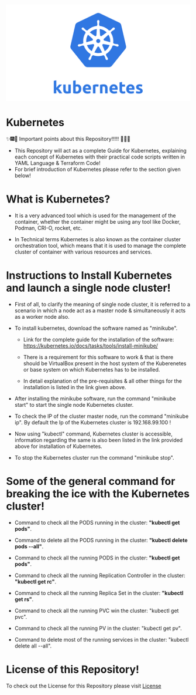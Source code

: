 ![Kubernetes](Images/kube_Image.png)

# Kubernetes

:sparkles::fireworks::tada: Important points about this Repository!!!!! :tada::fireworks::sparkles:


- This Repository will act as a complete Guide for Kubernetes, explaining each concept of Kubernetes with their practical code scripts written in YAML Language & Terraform Code!
- For brief introduction of Kubernetes please refer to the section given below!

# What is Kubernetes?

- It is a very advanced tool which is used for the management of the container, whether the container might be using any tool like Docker, Podman, CRI-O, rocket, etc.

- In Technical terms Kubernetes is also known as the container cluster orchestration tool, which means that it is used to manage the complete cluster of container with various resources and services.

# Instructions to Install Kubernetes and launch a single node cluster!
* First of all, to clarify the meaning of single node cluster, it is referred to a scenario in which a node act as a master node & simultaneously it acts as a worker node also.

* To install kubernetes, download the software named as "minikube".
  * Link for the complete guide for the installation of the software: https://kubernetes.io/docs/tasks/tools/install-minikube/

  * There is a requirement for this software to work & that is there should be VirtualBox present in the host system of the Kuberenetes or base system on which Kubernetes has to be installed.
  * In detail explanation of the pre-requisites & all other things for the installation is listed in the link given above.

* After installing the minikube software, run the command "minikube start" to start the single node Kubernetes cluster.

* To check the IP of the cluster master node, run the command "minikube ip". By default the Ip of the Kubernetes cluster is 192.168.99.100 !

* Now using "kubectl" command, Kubernetes cluster is accessible, information regarding the same is also been listed in the link provided above for installation of Kubernetes.

* To stop the Kubernetes cluster run the command "minikube stop".


# Some of the general command for breaking the ice with the Kubernetes cluster!

* Command to check all the PODS running in the cluster: **"kubectl get pods"**.

* Command to delete all the PODS running in the cluster: **"kubectl delete pods --all"**.

* Command to check all the running PODS in the cluster: **"kubectl get pods"**.

* Command to check all the running Replication Controller in the cluster: **"kubectl get rc"**.

* Command to check all the running Replica Set in the cluster: **"kubectl get rs"**.

* Command to check all the running PVC win the cluster: "kubectl get pvc".

* Command to check all the running PV in the cluster: "kubectl get pv".

* Command to delete most of the running services in the cluster: "kubectl delete all --all".


# License of this Repository!
To check out the License for this Repository please visit [License](https://github.com/HarshitDawar55/Kubernetes/blob/master/LICENSE)

